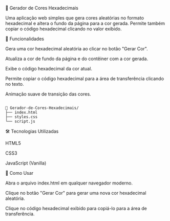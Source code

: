 🎨 Gerador de Cores Hexadecimais

Uma aplicação web simples que gera cores aleatórias no formato hexadecimal e altera o fundo da página para a cor gerada. Permite também copiar o código hexadecimal clicando no valor exibido.

📌 Funcionalidades

Gera uma cor hexadecimal aleatória ao clicar no botão "Gerar Cor".

Atualiza a cor de fundo da página e do contêiner com a cor gerada.

Exibe o código hexadecimal da cor atual.

Permite copiar o código hexadecimal para a área de transferência clicando no texto.

Animação suave de transição das cores.

```plaintext

📁 Gerador-de-Cores-Hexadecimais/
├── index.html
├── styles.css
└── script.js
```

🛠️ Tecnologias Utilizadas

HTML5

CSS3

JavaScript (Vanilla)

🚀 Como Usar

Abra o arquivo index.html em qualquer navegador moderno.

Clique no botão "Gerar Cor" para gerar uma nova cor hexadecimal aleatória.

Clique no código hexadecimal exibido para copiá-lo para a área de transferência.

